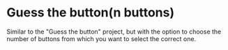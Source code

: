 # Guess the button(n buttons)

Similar to the "Guess the button" project, but with the option to choose the number of buttons from which you want to select the correct one.
